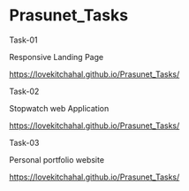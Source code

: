 # Prasunet_Tasks

Task-01 

Responsive Landing Page

 https://lovekitchahal.github.io/Prasunet_Tasks/

 Task-02

 Stopwatch web Application

 https://lovekitchahal.github.io/Prasunet_Tasks/

 Task-03

 Personal portfolio website

  https://lovekitchahal.github.io/Prasunet_Tasks/

 
